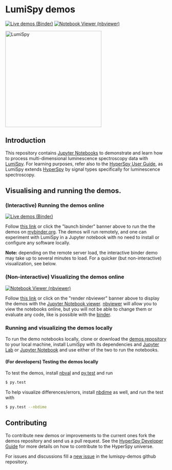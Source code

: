 # LumiSpy demos

[![Live demos (Binder)](https://mybinder.org/badge.svg)](https://mybinder.org/v2/gh/lumispy/lumispy-demos/master)
[![Notebook Viewer (nbviewer)](https://raw.githubusercontent.com/jupyter/design/master/logos/Badges/nbviewer_badge.svg?sanitize=true)](http://nbviewer.ipython.org/github/lumispy/lumispy-demos/tree/master/)

<img src="https://github.com/LumiSpy/lumispy/blob/master/doc/media/logo_rec_april21.svg" width="300" alt="LumiSpy">

## Introduction

This repository contains [Jupyter Notebooks](http://jupyter.org/) to demonstrate and learn
how to process multi-dimensional luminescence spectroscopy data with
[LumiSpy](https://github.com/lumispy/lumispy). For learning purposes, refer also to the
[HyperSpy User Guide](http://hyperspy.org/hyperspy-doc/current/index.html), as LumiSpy
extends [HyperSpy](https://hyperspy.org) by signal types specifically for luminescence
spectroscopy.


## Visualising and running the demos.

### (Interactive) Running the demos online

[![Live demos (Binder)](https://mybinder.org/badge.svg)](https://mybinder.org/v2/gh/lumispy/lumispy-demos/master)

Follow [this link](https://mybinder.org/v2/gh/lumispy/lumispy-demos/master)
or click the "launch binder" banner above to run the the demos on 
[mybinder.org](https://mybinder.org/). The demos will run remotely, 
and one can experiment with LumiSpy in a Jupyter notebook with no need 
to install or configure any software locally.

**Note:** depending on the remote server load, the interactive binder demo may 
take up to several minutes to load. For a quicker (but non-interactive) 
visualization, see below.

### (Non-interactive) Visualizing the demos online

[![Notebook Viewer (nbviewer)](https://raw.githubusercontent.com/jupyter/design/master/logos/Badges/nbviewer_badge.svg?sanitize=true)](http://nbviewer.ipython.org/github/lumispy/lumispy-demos/tree/master/)

Follow [this link](http://nbviewer.ipython.org/github/lumispy/lumispy-demos/tree/master/) 
or click on the "render nbviewer" banner above
to display the demos with the 
[Jupyter Notebook viewer](http://nbviewer.jupyter.org). 
[nbviewer](http://nbviewer.jupyter.org/) will allow you to view the notebooks online,
but you will not be able to change them or evaluate any code, like is possible with the 
[binder](https://mybinder.org/v2/gh/lumispy/lumispy-demos/master).

### Running and visualizing the demos locally

To run the demo notebooks locally, 
clone or download the [demos repository](https://github.com/lumispy/lumispy-demos) 
to your local machine, install LumiSpy with its dependencies and
[Jupyter Lab](http://jupyterlab.readthedocs.io/en/latest/) or 
[Jupyter Notebook](https://jupyter-notebook.readthedocs.io/en/stable/)
and use either of the two to run the notebooks.


#### (For developers) Testing the demos locally

To test the demos, install
[nbval](http://github.com/computationalmodelling/nbval) and
[py.test](https://pytest.org/) and run

```bash
$ py.test
```

To help visualize differences/errors, install
[nbdime](http://github.com/jupyter/nbdime) as well, and run the test with

```bash
$ py.test --nbdime
```

## Contributing

To contribute new demos or improvements to the current ones fork the demos
repository and send us a pull request. See the 
[HyperSpy Developer Guide](http://hyperspy.org/hyperspy-doc/current/dev_guide.html) 
for more details on how to contribute to the HyperSpy universe.

For issues and discussions fill a [new issue](https://github.com/lumispy/lumispy-demos/issues) 
in the lumispy-demos github repository.

